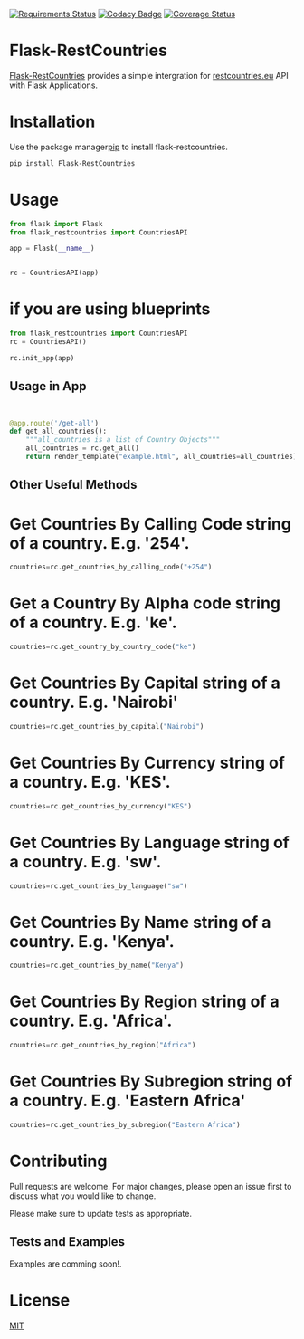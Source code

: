 [![Requirements Status](https://requires.io/github/allansifuna/Flask-RestCountries/requirements.svg?branch=main)](https://requires.io/github/allansifuna/Flask-RestCountries/requirements/?branch=main)
[![Codacy Badge](https://api.codacy.com/project/badge/Grade/95668732c0014077abf06e7826c1becf)](https://www.codacy.com/manual/allansifuna/Flask-RestCountries?utm_source=github.com&amp;utm_medium=referral&amp;utm_content=allansifuna/Flask-RestCountries&amp;utm_campaign=Badge_Grade)
[![Coverage Status](https://coveralls.io/repos/github/allansifuna/Flask-RestCountries/badge.svg?branch=main)](https://coveralls.io/github/allansifuna/Flask-RestCountries?branch=main)

# Flask-RestCountries
[Flask-RestCountries](https://pypi.org/project/Flask-RestCountries/) provides a simple intergration for [restcountries.eu](https://restcountries.eu) API with Flask Applications.

# Installation

Use the package manager[pip](https://pip.pypa.io/en/stable/) to install flask-restcountries.

```bash
pip install Flask-RestCountries
```

# Usage

```python
from flask import Flask
from flask_restcountries import CountriesAPI

app = Flask(__name__)


rc = CountriesAPI(app)
```


# if you are using blueprints
```python
from flask_restcountries import CountriesAPI
rc = CountriesAPI()

rc.init_app(app)
```

## Usage in App
```python


@app.route('/get-all')
def get_all_countries():
    """all_countries is a list of Country Objects"""
    all_countries = rc.get_all()
    return render_template("example.html", all_countries=all_countries)


```

## Other Useful Methods

# Get Countries By Calling Code string of a country. E.g. '254'.
```python
countries=rc.get_countries_by_calling_code("+254")
```

# Get a Country By Alpha code string of a country. E.g. 'ke'.
```python
countries=rc.get_country_by_country_code("ke")
```

# Get Countries By Capital string of a country. E.g. 'Nairobi'
```python
countries=rc.get_countries_by_capital("Nairobi")
```

# Get Countries By Currency string of a country. E.g. 'KES'.
```python
countries=rc.get_countries_by_currency("KES")
```

# Get Countries By Language string of a country. E.g. 'sw'.
```python
countries=rc.get_countries_by_language("sw")
```

# Get Countries By Name string of a country. E.g. 'Kenya'.
```python
countries=rc.get_countries_by_name("Kenya")
```

# Get Countries By Region string of a country. E.g. 'Africa'.
```python
countries=rc.get_countries_by_region("Africa")
```

# Get Countries By Subregion string of a country. E.g. 'Eastern Africa'
```python
countries=rc.get_countries_by_subregion("Eastern Africa")
```

# Contributing
Pull requests are welcome. For major changes, please open an issue first to discuss what you would like to change.

Please make sure to update tests as appropriate.
## Tests and Examples

Examples are comming soon!.
# License
[MIT](https://github.com/allansifuna/Flask-RestCountries/blob/main/LICENSE)
